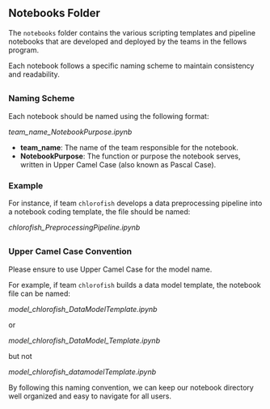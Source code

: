 ## Notebooks Folder

The `notebooks` folder contains the various scripting templates and pipeline notebooks that are developed and deployed by the teams in the fellows program.

Each notebook follows a specific naming scheme to maintain consistency and readability.

##

### Naming Scheme

Each notebook should be named using the following format:


*team_name_NotebookPurpose.ipynb*
- **team_name**: The name of the team responsible for the notebook.
- **NotebookPurpose**: The function or purpose the notebook serves, written in Upper Camel Case (also known as Pascal Case).

### Example

For instance, if team `chlorofish` develops a data preprocessing pipeline into a notebook coding template, the file should be named:

*chlorofish_PreprocessingPipeline.ipynb*

##

### Upper Camel Case Convention

Please ensure to use Upper Camel Case for the model name. 

For example, if team `chlorofish` builds a data model template, the notebook file can be named:

*model_chlorofish_DataModelTemplate.ipynb*

or

*model_chlorofish_DataModel_Template.ipynb*

but not

*model_chlorofish_datamodelTemplate.ipynb*

By following this naming convention, we can keep our notebook directory well organized and easy to navigate for all users.
